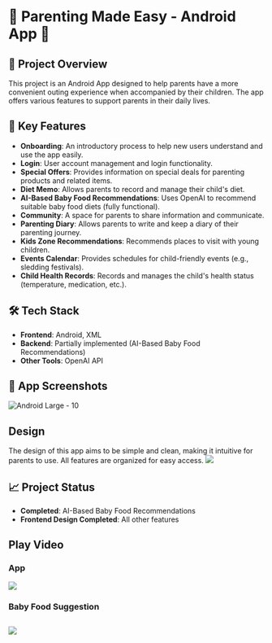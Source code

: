# 🌟 Parenting Made Easy - Android App 🌟

## 📖 Project Overview
This project is an Android App designed to help parents have a more convenient outing experience when accompanied by their children. The app offers various features to support parents in their daily lives.

## 🚀 Key Features
- **Onboarding**: An introductory process to help new users understand and use the app easily.
- **Login**: User account management and login functionality.
- **Special Offers**: Provides information on special deals for parenting products and related items.
- **Diet Memo**: Allows parents to record and manage their child's diet.
- **AI-Based Baby Food Recommendations**: Uses OpenAI to recommend suitable baby food diets (fully functional).
- **Community**: A space for parents to share information and communicate.
- **Parenting Diary**: Allows parents to write and keep a diary of their parenting journey.
- **Kids Zone Recommendations**: Recommends places to visit with young children.
- **Events Calendar**: Provides schedules for child-friendly events (e.g., sledding festivals).
- **Child Health Records**: Records and manages the child's health status (temperature, medication, etc.).

## 🛠️ Tech Stack
- **Frontend**: Android, XML
- **Backend**: Partially implemented (AI-Based Baby Food Recommendations)
- **Other Tools**: OpenAI API

## 📱 App Screenshots
![Android Large - 10](https://github.com/foodinsect/Android-App-prontend/assets/36304709/630682b7-6a73-40b6-b544-cad51cae06f4)   
   
## Design
The design of this app aims to be simple and clean, making it intuitive for parents to use. All features are organized for easy access.
<a href="https://www.figma.com/design/il0b24fZEu1IopIxNcsZub/Android_Apps_Design-Thinking-Project?node-id=1031-983&t=iN7fVOqYLWfPNU5i-1"><img src="https://img.shields.io/badge/Figma-F24E1E?style=for-the-badge&logo=figma&logoColor=white"/></a>    

## 📈 Project Status
- **Completed**: AI-Based Baby Food Recommendations
- **Frontend Design Completed**: All other features

## Play Video
### App
<a href="https://youtu.be/9ecRVt7RsGs"><img src="https://img.shields.io/badge/YouTube-FF0000?style=for-the-badge&logo=youtube&logoColor=white"/></a>   
   
### Baby Food Suggestion
<a href="https://youtu.be/dICuRpz1yik"><img src="https://img.shields.io/badge/YouTube-FF0000?style=for-the-badge&logo=youtube&logoColor=white"/></a>   
---
